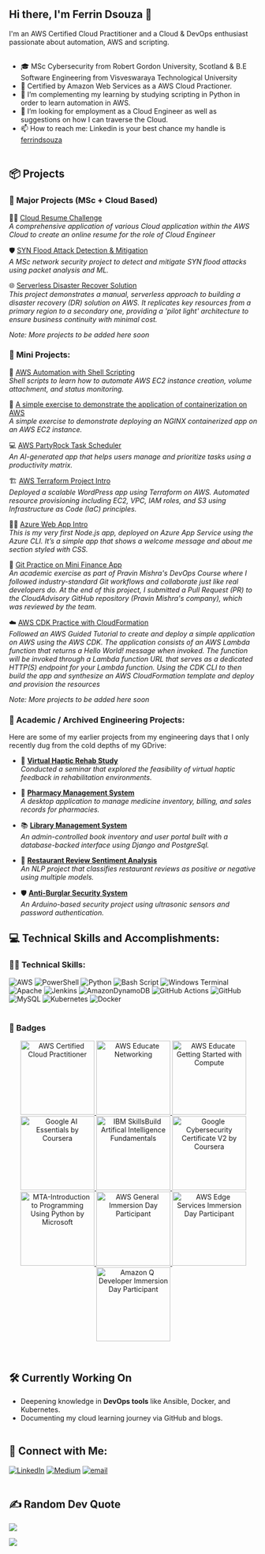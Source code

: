## Hi there, I'm Ferrin Dsouza 👋

I'm an AWS Certified Cloud Practitioner and a Cloud & DevOps enthusiast passionate about automation, AWS and scripting.<br/><br/>

- 🎓 MSc Cybersecurity from Robert Gordon University, Scotland & B.E Software Engineering from Visveswaraya Technological University<br/>
- 🥇 Certified by Amazon Web Services as a AWS Cloud Practioner. <br/>
- 🌱 I’m complementing my learning by studying scripting in Python in order to learn automation in AWS. <br/>
- 🤔 I’m looking for employment as a Cloud Engineer as well as suggestions on how I can traverse the Cloud.<br/>
- 📫 How to reach me: Linkedin is your best chance my handle is [ferrindsouza](https://www.linkedin.com/in/ferrindsouza)<br/><br/>

## 📦 Projects

### 🧪 Major Projects (MSc + Cloud Based)

👩‍💻 [Cloud Resume Challenge](https://github.com/ferrindsouza/resume) <br>
*A comprehensive application of various Cloud application within the AWS Cloud to create an online resume for the role of Cloud Engineer*

🛡️ [SYN Flood Attack Detection & Mitigation](https://github.com/ferrindsouza/SYN_Flood_Detection)<br/>
*A MSc network security project to detect and mitigate SYN flood attacks using packet analysis and ML.*

🌐 [Serverless Disaster Recover Solution](https://github.com/ferrindsouza/project-1-serverless-cross-region-dr)<br/>
*This project demonstrates a manual, serverless approach to building a disaster recovery (DR) solution on AWS. It replicates key resources from a primary region to a secondary one, providing a 'pilot light' architecture to ensure business continuity with minimal cost.*

*Note: More projects to be added here soon*

### 📂 Mini Projects:
   
   🤖 [AWS Automation with Shell Scripting](https://github.com/ferrindsouza/Shell-Scripting-for-AWS)<br>
  *Shell scripts to learn how to automate AWS EC2 instance creation, volume attachment, and status monitoring.*
   
   🐳 [A simple exercise to demonstrate the application of containerization on AWS](https://github.com/ferrindsouza/nginx-web-app)<br>
  *A simple exercise to demonstrate deploying an NGINX containerized app on an AWS EC2 instance.*
  
   💻 [AWS PartyRock Task Scheduler](https://github.com/ferrindsouza/PartyRock_TaskScheduler)<br>
  *An AI-generated app that helps users manage and prioritize tasks using a productivity matrix.*
  
   🏗️ [AWS Terraform Project Intro](https://github.com/ferrindsouza/aws-terraform-intro)<br>
  *Deployed a scalable WordPress app using Terraform on AWS. Automated resource provisioning including EC2, VPC, IAM roles, and S3 using Infrastructure as Code (IaC) principles.*

   👩‍💻 [Azure Web App Intro](https://github.com/ferrindsouza/myazurewebapp)<br>
  *This is my very first Node.js app, deployed on Azure App Service using the Azure CLI. It’s a simple app that shows a welcome message and about me section styled with CSS.*

   🐙 [Git Practice on Mini Finance App](https://github.com/ferrindsouza/mini_finance)<br>
   *An academic exercise as part of Pravin Mishra's DevOps Course where I followed industry-standard Git workflows and collaborate just like real developers do. At the end of this project, I submitted a       Pull Request (PR) to the CloudAdvisory GitHub repository (Pravin Mishra's company), which was reviewed by the team.*

   ☁️ [AWS CDK Practice with CloudFormation](https://github.com/ferrindsouza/hello-cdk)<br>
   *Followed an AWS Guided Tutorial to create and deploy a simple application on AWS using the AWS CDK. The application consists of an AWS Lambda function that returns a Hello World! message when invoked. The function will be invoked through a Lambda function URL that serves as a dedicated HTTP(S) endpoint for your Lambda function. Using the CDK CLI to then build the app and synthesize an AWS CloudFormation template and deploy and provision the resources*

*Note: More projects to be added here soon*
  
### 📂 Academic / Archived Engineering Projects:

Here are some of my earlier projects from my engineering days that I only recently dug from the cold depths of my GDrive:

- 🔬 [**Virtual Haptic Rehab Study**](https://github.com/ferrindsouza/virtual-haptic-rehab-study)  
  *Conducted a seminar that explored the feasibility of virtual haptic feedback in rehabilitation environments.*

- 💊 [**Pharmacy Management System**](https://github.com/ferrindsouza/pharma_mgt_system)  
  *A desktop application to manage medicine inventory, billing, and sales records for pharmacies.*

- 📚 [**Library Management System**](https://github.com/ferrindsouza/LibraryMS)  
  *An admin-controlled book inventory and user portal built with a database-backed interface using Django and PostgreSql.*

- 🧠 [**Restaurant Review Sentiment Analysis**](https://github.com/ferrindsouza/internship-nlp-sentiment-restaurant)  
  *An NLP project that classifies restaurant reviews as positive or negative using multiple models.*

- 🛡️ [**Anti-Burglar Security System**](https://github.com/ferrindsouza/anti-burglar-security-system)  
  *An Arduino-based security project using ultrasonic sensors and password authentication.*


## 💻 Technical Skills and Accomplishments:

### 👩‍💻 Technical Skills:
![AWS](https://img.shields.io/badge/AWS-%23FF9900.svg?style=for-the-badge&logo=amazon-aws&logoColor=white) ![PowerShell](https://img.shields.io/badge/PowerShell-%235391FE.svg?style=for-the-badge&logo=powershell&logoColor=white) ![Python](https://img.shields.io/badge/python-3670A0?style=for-the-badge&logo=python&logoColor=ffdd54) ![Bash Script](https://img.shields.io/badge/bash_script-%23121011.svg?style=for-the-badge&logo=gnu-bash&logoColor=white) ![Windows Terminal](https://img.shields.io/badge/Windows%20Terminal-%234D4D4D.svg?style=for-the-badge&logo=windows-terminal&logoColor=white) ![Apache](https://img.shields.io/badge/apache-%23D42029.svg?style=for-the-badge&logo=apache&logoColor=white) ![Jenkins](https://img.shields.io/badge/jenkins-%232C5263.svg?style=for-the-badge&logo=jenkins&logoColor=white) ![AmazonDynamoDB](https://img.shields.io/badge/Amazon%20DynamoDB-4053D6?style=for-the-badge&logo=Amazon%20DynamoDB&logoColor=white) ![GitHub Actions](https://img.shields.io/badge/github%20actions-%232671E5.svg?style=for-the-badge&logo=githubactions&logoColor=white) ![GitHub](https://img.shields.io/badge/github-%23121011.svg?style=for-the-badge&logo=github&logoColor=white) ![MySQL](https://img.shields.io/badge/mysql-4479A1.svg?style=for-the-badge&logo=mysql&logoColor=white) ![Kubernetes](https://img.shields.io/badge/kubernetes-%23326ce5.svg?style=for-the-badge&logo=kubernetes&logoColor=white) ![Docker](https://img.shields.io/badge/docker-%230db7ed.svg?style=for-the-badge&logo=docker&logoColor=white) <br/><br/>

### 🏅 Badges
<p align="center">
  <a href="https://www.credly.com/badges/d871030e-827c-4626-946d-6a5cbc340e93/public_url">
    <img src="https://images.credly.com/size/220x220/images/00634f82-b07f-4bbd-a6bb-53de397fc3a6/image.png" width="150" height="150" alt="AWS Certified Cloud Practitioner"/>
  </a>
  <a href="https://www.credly.com/badges/c2beda0f-943f-4743-ba95-54282f663398/public_url">
    <img src="https://images.credly.com/size/680x680/images/979e42e2-1d32-4d21-97ea-53d991ea50fb/image.png" width="150" height="150" alt="AWS Educate Networking"/>
  </a>
  <a href="https://www.credly.com/badges/f9a15adb-be81-40b4-b945-35be9977ed68/public_url">
    <img src="https://images.credly.com/size/680x680/images/9358115e-ead7-47c2-91e2-165b6a650a1b/image.png" width="150" height="150" alt="AWS Educate Getting Started with Compute"/>
  </a>
  <a href="https://www.credly.com/badges/a4e06b3d-4d7d-473d-8b47-93888b9fb080/public_url">
    <img src="https://images.credly.com/size/680x680/images/ea3eec65-ddad-4242-9c59-1defac0fa2d9/image.png" width="150" height="150" alt="Google AI Essentials by Coursera"/>
  </a>
<a href="https://www.credly.com/badges/d078ddbd-c172-4c4a-a177-14eefe0c56d5/public_url">
    <img src="https://images.credly.com/size/220x220/images/82b908e1-fdcd-4785-9d32-97f11ccbcf08/image.png" width="150" height="150" alt="IBM SkillsBuild Artifical Intelligence Fundamentals"/>
<a href="https://www.credly.com/badges/e15f3de9-3bd3-4107-a280-8f0f10ddb74c/public_url">
    <img src="https://images.credly.com/size/680x680/images/0bf0f2da-a699-4c82-82e2-56dcf1f2e1c7/image.png" width="150" height="150" alt="Google Cybersecurity Certificate V2 by Coursera"/>
  </a>
  <a href="https://www.credly.com/badges/fca7dc38-2d36-460c-8223-2cbf841f2748/public_url">
    <img src="https://images.credly.com/size/680x680/images/0f467dff-9212-4684-9f74-44da8879e625/MTA-Introduction_to_Programming_Using_Python.png" width="150" height="150" alt="MTA-Introduction to Programming Using Python by Microsoft"/>
  </a>
<a href="https://www.credly.com/badges/c6ad1d79-4c25-44cf-8231-cd309654225b/public_url">
    <img src="https://images.credly.com/size/220x220/images/52fa067b-fd7b-4083-bd36-b554cd134773/image.png" width="150" height="150" alt="AWS General Immersion Day Participant"/>
  </a>
<a href="https://www.credly.com/badges/05b86fbe-fbf4-4b9d-91e8-a49b32a83593/public_url">
    <img src="https://images.credly.com/size/680x680/images/d78ad673-037a-4197-92d4-7bbb703b22da/image.png" width="150" height="150" alt="AWS Edge Services Immersion Day Participant"/>
</a>
<a href="https://www.credly.com/badges/36543be7-ec5c-4249-afb7-da47bc824c70/public_url">
    <img src="https://images.credly.com/size/680x680/images/639acdee-4aa4-4cdc-8c5b-b23df9b68cd7/image.png" width="150" height="150" alt="Amazon Q Developer Immersion Day Participant"/>
</a>
</p>
<br/>

## 🛠️ Currently Working On

- Deepening knowledge in **DevOps tools** like Ansible, Docker, and Kubernetes.
- Documenting my cloud learning journey via GitHub and blogs.
<br/><br/>

## 🔗 Connect with Me:
[![LinkedIn](https://img.shields.io/badge/LinkedIn-%230077B5.svg?logo=linkedin&logoColor=white)](https://linkedin.com/in/ferrindsouza) [![Medium](https://img.shields.io/badge/Medium-12100E?logo=medium&logoColor=white)](https://medium.com/@@ferrindsouza) [![email](https://img.shields.io/badge/Email-D14836?logo=gmail&logoColor=white)](mailto:ferrindsouza@gmail.com) 
<br/>
<br/>

## ✍️ Random Dev Quote
![](https://quotes-github-readme.vercel.app/api?type=horizontal&theme=tokyonight)
<br/>

[![](https://visitcount.itsvg.in/api?id=ferrindsouza&icon=0&color=0)](https://visitcount.itsvg.in)

<!-- Proudly created with GPRM ( https://gprm.itsvg.in ) -->
